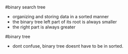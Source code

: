 #binary search tree
-  organizing and storing data in a sorted manner
- the binary tree left part of its root is always smaller
- the right part is always greater

#binary tree
- dont confuse, binary tree doesnt have to be in sorted. 